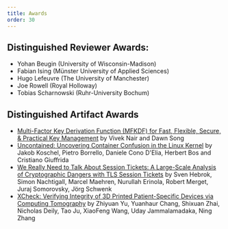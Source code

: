 ```yaml
---
title: Awards
order: 30
---
```


## Distinguished Reviewer Awards:

- Yohan Beugin (University of Wisconsin-Madison)
- Fabian Ising (Münster University of Applied Sciences)
- Hugo Lefeuvre (The University of Manchester)
- Joe Rowell (Royal Holloway)
- Tobias Scharnowski (Ruhr-University Bochum)

## Distinguished Artifact Awards

- [Multi-Factor Key Derivation Function (MFKDF) for Fast, Flexible, Secure, & Practical Key Management](https://www.usenix.org/conference/usenixsecurity23/presentation/nair-mfkdf) by Vivek Nair and Dawn Song
- [Uncontained: Uncovering Container Confusion in the Linux Kernel](https://www.usenix.org/conference/usenixsecurity23/presentation/koschel) by Jakob Koschel, Pietro Borrello, Daniele Cono D'Elia, Herbert Bos and Cristiano Giuffrida
- [We Really Need to Talk About Session Tickets: A Large-Scale Analysis of Cryptographic Dangers with TLS Session Tickets](https://www.usenix.org/conference/usenixsecurity23/presentation/hebrok) by Sven Hebrok, Simon Nachtigall, Marcel Maehren, Nurullah Erinola, Robert Merget, Juraj Somorovsky, Jörg Schwenk
- [XCheck: Verifying Integrity of 3D Printed Patient-Specific Devices via Computing Tomography](https://www.usenix.org/conference/usenixsecurity23/presentation/yu-zhiyuan-xcheck) by Zhiyuan Yu, Yuanhaur Chang, Shixuan Zhai, Nicholas Deily, Tao Ju, XiaoFeng Wang, Uday Jammalamadaka, Ning Zhang